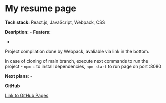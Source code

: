 # My resume page

**Tech stack:** React.js, JavaScript, Webpack, CSS

**Desription:** -
**Featers:**

-

Project compilation done by Webpack, avaliable via link in the bottom.

In case of cloning of main branch, execute next commands to run the project - `npm i` to install dependencies, `npm start` to run page on port :8080

**Next plans**: -

**GitHub**

[Link to GitHub Pages](-)

